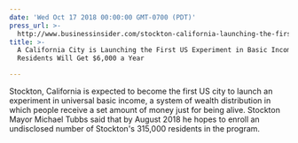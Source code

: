 ```yaml
---
date: 'Wed Oct 17 2018 00:00:00 GMT-0700 (PDT)'
press_url: >-
  http://www.businessinsider.com/stockton-california-launching-the-first-us-experiment-in-basic-income-2017-10
title: >-
  A California City is Launching the First US Experiment in Basic Income — and
  Residents Will Get $6,000 a Year

---
```


Stockton, California is expected to become the first US city to launch an experiment in universal basic income, a system of wealth distribution in which people receive a set amount of money just for being alive. Stockton Mayor Michael Tubbs said that by August 2018 he hopes to enroll an undisclosed number of Stockton's 315,000 residents in the program.
